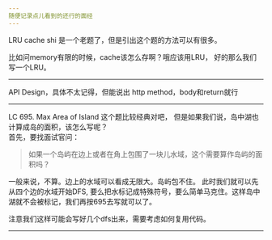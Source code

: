 ```yaml
--- 
随便记录点儿看到的还行的面经
---
```


LRU cache shi 是一个老题了，但是引出这个题的方法可以有很多。

比如问memory有限的时候，cache该怎么存啊？哦应该用LRU，
好的那么我们写一个LRU。

---

API Design，具体不太记得，但能说出 http method，body和return就行


---

LC 695. Max Area of Island 这个题比较经典对吧，
但是如果我们说，岛中湖也计算成岛的面积，该怎么写呢？    
首先，要找面试官问：    
> 如果一个岛屿在边上或者在角上包围了一块儿水域，这个需要算作岛屿的面积吗？

一般来说，不算。边上的水域可以看成无限大。岛屿包不住。
此时我们就可以先从四个边的水域开始DFS, 要么把水标记成特殊符号，要么简单马克住。这样岛中湖就不会被标记，我们再按695去写就可以了。

注意我们这样可能会写好几个dfs出来，需要考虑如何复用代码。

---
